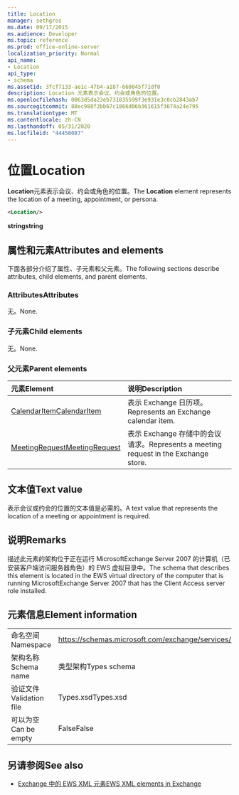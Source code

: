 ```yaml
---
title: Location
manager: sethgros
ms.date: 09/17/2015
ms.audience: Developer
ms.topic: reference
ms.prod: office-online-server
localization_priority: Normal
api_name:
- Location
api_type:
- schema
ms.assetid: 3fcf7133-ae1c-47b4-a187-660045f71df0
description: Location 元素表示会议、约会或角色的位置。
ms.openlocfilehash: 0063d5da23eb731835599f3e931e3c0cb2843ab7
ms.sourcegitcommit: 88ec988f2bb67c1866d06b361615f3674a24e795
ms.translationtype: MT
ms.contentlocale: zh-CN
ms.lasthandoff: 05/31/2020
ms.locfileid: "44458087"
---
```

# <a name="location"></a><span data-ttu-id="7d3ff-103">位置</span><span class="sxs-lookup"><span data-stu-id="7d3ff-103">Location</span></span>

<span data-ttu-id="7d3ff-104">**Location**元素表示会议、约会或角色的位置。</span><span class="sxs-lookup"><span data-stu-id="7d3ff-104">The **Location** element represents the location of a meeting, appointment, or persona.</span></span> 
  
```xml
<Location/>
```

 <span data-ttu-id="7d3ff-105">**string**</span><span class="sxs-lookup"><span data-stu-id="7d3ff-105">**string**</span></span>
## <a name="attributes-and-elements"></a><span data-ttu-id="7d3ff-106">属性和元素</span><span class="sxs-lookup"><span data-stu-id="7d3ff-106">Attributes and elements</span></span>

<span data-ttu-id="7d3ff-107">下面各部分介绍了属性、子元素和父元素。</span><span class="sxs-lookup"><span data-stu-id="7d3ff-107">The following sections describe attributes, child elements, and parent elements.</span></span>
  
### <a name="attributes"></a><span data-ttu-id="7d3ff-108">Attributes</span><span class="sxs-lookup"><span data-stu-id="7d3ff-108">Attributes</span></span>

<span data-ttu-id="7d3ff-109">无。</span><span class="sxs-lookup"><span data-stu-id="7d3ff-109">None.</span></span>
  
### <a name="child-elements"></a><span data-ttu-id="7d3ff-110">子元素</span><span class="sxs-lookup"><span data-stu-id="7d3ff-110">Child elements</span></span>

<span data-ttu-id="7d3ff-111">无。</span><span class="sxs-lookup"><span data-stu-id="7d3ff-111">None.</span></span>
  
### <a name="parent-elements"></a><span data-ttu-id="7d3ff-112">父元素</span><span class="sxs-lookup"><span data-stu-id="7d3ff-112">Parent elements</span></span>

|<span data-ttu-id="7d3ff-113">**元素**</span><span class="sxs-lookup"><span data-stu-id="7d3ff-113">**Element**</span></span>|<span data-ttu-id="7d3ff-114">**说明**</span><span class="sxs-lookup"><span data-stu-id="7d3ff-114">**Description**</span></span>|
|:-----|:-----|
|[<span data-ttu-id="7d3ff-115">CalendarItem</span><span class="sxs-lookup"><span data-stu-id="7d3ff-115">CalendarItem</span></span>](calendaritem.md) <br/> |<span data-ttu-id="7d3ff-116">表示 Exchange 日历项。</span><span class="sxs-lookup"><span data-stu-id="7d3ff-116">Represents an Exchange calendar item.</span></span>  <br/> |
|[<span data-ttu-id="7d3ff-117">MeetingRequest</span><span class="sxs-lookup"><span data-stu-id="7d3ff-117">MeetingRequest</span></span>](meetingrequest.md) <br/> |<span data-ttu-id="7d3ff-118">表示 Exchange 存储中的会议请求。</span><span class="sxs-lookup"><span data-stu-id="7d3ff-118">Represents a meeting request in the Exchange store.</span></span>  <br/> |
   
## <a name="text-value"></a><span data-ttu-id="7d3ff-119">文本值</span><span class="sxs-lookup"><span data-stu-id="7d3ff-119">Text value</span></span>

<span data-ttu-id="7d3ff-120">表示会议或约会的位置的文本值是必需的。</span><span class="sxs-lookup"><span data-stu-id="7d3ff-120">A text value that represents the location of a meeting or appointment is required.</span></span>
  
## <a name="remarks"></a><span data-ttu-id="7d3ff-121">说明</span><span class="sxs-lookup"><span data-stu-id="7d3ff-121">Remarks</span></span>

<span data-ttu-id="7d3ff-122">描述此元素的架构位于正在运行 MicrosoftExchange Server 2007 的计算机（已安装客户端访问服务器角色）的 EWS 虚拟目录中。</span><span class="sxs-lookup"><span data-stu-id="7d3ff-122">The schema that describes this element is located in the EWS virtual directory of the computer that is running MicrosoftExchange Server 2007 that has the Client Access server role installed.</span></span>
  
## <a name="element-information"></a><span data-ttu-id="7d3ff-123">元素信息</span><span class="sxs-lookup"><span data-stu-id="7d3ff-123">Element information</span></span>

|||
|:-----|:-----|
|<span data-ttu-id="7d3ff-124">命名空间</span><span class="sxs-lookup"><span data-stu-id="7d3ff-124">Namespace</span></span>  <br/> |https://schemas.microsoft.com/exchange/services/2006/types  <br/> |
|<span data-ttu-id="7d3ff-125">架构名称</span><span class="sxs-lookup"><span data-stu-id="7d3ff-125">Schema name</span></span>  <br/> |<span data-ttu-id="7d3ff-126">类型架构</span><span class="sxs-lookup"><span data-stu-id="7d3ff-126">Types schema</span></span>  <br/> |
|<span data-ttu-id="7d3ff-127">验证文件</span><span class="sxs-lookup"><span data-stu-id="7d3ff-127">Validation file</span></span>  <br/> |<span data-ttu-id="7d3ff-128">Types.xsd</span><span class="sxs-lookup"><span data-stu-id="7d3ff-128">Types.xsd</span></span>  <br/> |
|<span data-ttu-id="7d3ff-129">可以为空</span><span class="sxs-lookup"><span data-stu-id="7d3ff-129">Can be empty</span></span>  <br/> |<span data-ttu-id="7d3ff-130">False</span><span class="sxs-lookup"><span data-stu-id="7d3ff-130">False</span></span>  <br/> |
   
## <a name="see-also"></a><span data-ttu-id="7d3ff-131">另请参阅</span><span class="sxs-lookup"><span data-stu-id="7d3ff-131">See also</span></span>



- [<span data-ttu-id="7d3ff-132">Exchange 中的 EWS XML 元素</span><span class="sxs-lookup"><span data-stu-id="7d3ff-132">EWS XML elements in Exchange</span></span>](ews-xml-elements-in-exchange.md)

